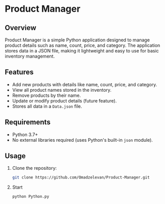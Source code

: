 # Product Manager

## Overview
Product Manager is a simple Python application designed to manage product details such as name, count, price, and category. The application stores data in a JSON file, making it lightweight and easy to use for basic inventory management.

## Features
- Add new products with details like name, count, price, and category.
- View all product names stored in the inventory.
- Remove products by their name.
- Update or modify product details (future feature).
- Stores all data in a `Data.json` file.

## Requirements
- Python 3.7+
- No external libraries required (uses Python's built-in `json` module).

## Usage
1. Clone the repository:
   ```bash
   git clone https://github.com/Omadzelevan/Product-Manager.git

2. Start 
    ```bash
    python Python.py

